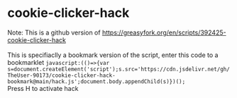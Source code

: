 # cookie-clicker-hack
Note: This is a github version of https://greasyfork.org/en/scripts/392425-cookie-clicker-hack<br>
<br>
This is specifiaclly a bookmark version of the script, enter this code to a bookmarklet
`javascript:(()=>{var s=document.createElement('script');s.src='https://cdn.jsdelivr.net/gh/TheUser-90173/cookie-clicker-hack-bookmark@main/hack.js';document.body.appendChild(s)})();`<br>
Press H to activate hack
